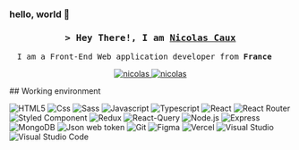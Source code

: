 ### hello, world 👋
<!--
[![Nicolas's github stats](https://github-readme-stats.vercel.app/api?username=cauxNicolas)](https://github.com/cauxNicolas/github-readme-stats)
-->
<h3 align="center" background="red">
        <samp>&gt; Hey There!, I am
                <b><a target="_blank" href="">Nicolas Caux</a></b>
        </samp>
</h3>


<p align="center"> 
  <samp>
    I am a Front-End Web application developer from <b>France <img src="https://cdn-icons-png.flaticon.com/512/197/197560.png" width="13"/></b>
    <br>
  </samp>
</p>

<p align="center">
 <a href="https://nicaux.com" target="_blank">
  <img src="https://img.shields.io/badge/Website-DC143C?style=for-the-badge&logo=medium&logoColor=white" alt="nicolas" />
 </a>
 <a href="https://www.linkedin.com/in/nicolas-caux-ui-ux-webdesigner-developper-front-end-next-js-react-js-mern/" target="_blank">
  <img src="https://img.shields.io/badge/LinkedIn-0077B5?style=for-the-badge&logo=linkedin&logoColor=white" alt="nicolas"/>
 </a>
</p>
## Working environment
<p>
  <img alt="HTML5" src="https://img.shields.io/badge/HTML5-E34F26?style=for-the-badge&logo=html5&logoColor=white" />
  <img alt="Css" src="https://img.shields.io/badge/CSS3-1572B6?style=for-the-badge&logo=css3&logoColor=white" />
  <img alt="Sass" src="https://img.shields.io/badge/Sass-CC6699?style=for-the-badge&logo=sass&logoColor=white" />
  <img alt="Javascript" src="https://img.shields.io/badge/JavaScript-F7DF1E?style=for-the-badge&logo=javascript&logoColor=black" />
  <img alt="Typescript" src="https://img.shields.io/badge/TypeScript-007ACC?style=for-the-badge&logo=typescript&logoColor=white" />
  <img alt="React" src="https://img.shields.io/badge/React-20232A?style=for-the-badge&logo=react&logoColor=61DAFB" />
  <img alt="React Router" src="https://img.shields.io/badge/React_Router-CA4245?style=for-the-badge&logo=react-router&logoColor=white" />
  <img alt="Styled Component" src="https://img.shields.io/badge/styled--components-DB7093?style=for-the-badge&logo=styled-components&logoColor=white" />
  <img alt="Redux" src="https://img.shields.io/badge/Redux-593D88?style=for-the-badge&logo=redux&logoColor=white" />
  <img alt="React-Query" src="https://img.shields.io/badge/React_Query-F24E1E?style=for-the-badge&logo=react-query&logoColor=white" />
  <img alt="Node.js" src="https://img.shields.io/badge/Node.js-43853D?style=for-the-badge&logo=node.js&logoColor=white" />
  <img alt="Express" src="https://img.shields.io/badge/Express.js-404D59?style=for-the-badge" />
  <img alt="MongoDB" src="https://img.shields.io/badge/MongoDB-4EA94B?style=for-the-badge&logo=mongodb&logoColor=white" />
  <img alt="Json web token" src="https://img.shields.io/badge/json%20web%20tokens-323330?style=for-the-badge&logo=json-web-tokens&logoColor=pink" />
 <!-- <img alt="Jest" src="https://img.shields.io/badge/Jest-323330?style=for-the-badge&logo=Jest&logoColor=white" />
  <img alt="Testing library" src="https://img.shields.io/badge/testing%20library-323330?style=for-the-badge&logo=testing-library&logoColor=red" />-->
  <img alt="Git" src="https://img.shields.io/badge/GIT-E44C30?style=for-the-badge&logo=git&logoColor=white" />
  <img alt="Figma" src="https://img.shields.io/badge/Figma-F24E1E?style=for-the-badge&logo=figma&logoColor=white" />
  <img alt="Vercel" src="https://img.shields.io/badge/Vercel-000000?style=for-the-badge&logo=vercel&logoColor=white" />
  <img alt="Visual Studio" src="https://img.shields.io/badge/Visual_Studio-5C2D91?style=for-the-badge&logo=visual%20studio&logoColor=white" />
  <img alt="Visual Studio Code" src="https://img.shields.io/badge/Visual_Studio_Code-0078D4?style=for-the-badge&logo=visual%20studio%20code&logoColor=white" />
  <!--<img alt="Microsoft Azure" src="https://img.shields.io/badge/Microsoft_Azure-0089D6?style=for-the-badge&logo=microsoft-azure&logoColor=white" />
  <img alt="Microsoft Teams" src="https://img.shields.io/badge/Microsoft_Teams-6264A7?style=for-the-badge&logo=microsoft-teams&logoColor=white" />
  <img alt="Azure Devops" src="https://img.shields.io/badge/Azure_DevOps-0078D7?style=for-the-badge&logo=azure-devops&logoColor=white" />
  <img alt="Sonar Cloud" src="https://img.shields.io/badge/Sonar%20cloud-F3702A?style=for-the-badge&logo=sonarcloud&logoColor=white" />-->
</p>
<br/>
